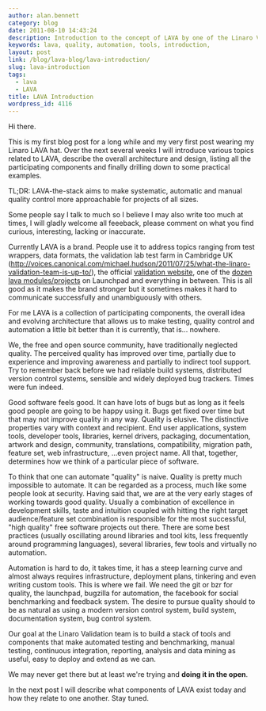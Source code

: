 ```yaml
---
author: alan.bennett
category: blog
date: 2011-08-10 14:43:24
description: Introduction to the concept of LAVA by one of the Linaro Validation developers
keywords: lava, quality, automation, tools, introduction,
layout: post
link: /blog/lava-blog/lava-introduction/
slug: lava-introduction
tags:
  - lava
  - LAVA
title: LAVA Introduction
wordpress_id: 4116
---
```


Hi there.

This is my first blog post for a long while and my very first post wearing my Linaro LAVA hat. Over the next several weeks I will introduce various topics related to LAVA, describe the overall architecture and design, listing all the participating components and finally drilling down to some practical examples.

TL;DR: LAVA-the-stack aims to make systematic, automatic and manual quality control more approachable for projects of all sizes.

Some people say I talk to much so I believe I may also write too much at times, I will gladly welcome all feeeback, please comment on what you find curious, interesting, lacking or inaccurate.

Currently LAVA is a brand. People use it to address topics ranging from test wrappers, data formats, the validation lab test farm in Cambridge UK (http://voices.canonical.com/michael.hudson/2011/07/25/what-the-linaro-validation-team-is-up-to/), the official [validation website](http://validation.linaro.org), one of the [dozen lava modules/projects](https://launchpad.net/lava) on Launchpad and everything in between. This is all good as it makes the brand stronger but it sometimes makes it hard to communicate successfully and unambiguously with others.

For me LAVA is a collection of participating components, the overall idea and evolving architecture that allows us to make testing, quality control and automation a little bit better than it is currently, that is... nowhere.

We, the free and open source community, have traditionally neglected quality. The perceived quality has improved over time, partially due to experience and improving awareness and partially to indirect tool support. Try to remember back before we had reliable build systems, distributed version control systems, sensible and widely deployed bug trackers. Times were fun indeed.

Good software feels good. It can have lots of bugs but as long as it feels good people are going to be happy using it. Bugs get fixed over time but that may not improve quality in any way. Quality is elusive. The distinctive properties vary with context and recipient. End user applications, system tools, developer tools, libraries, kernel drivers, packaging, documentation, artwork and design, community, translations, compatibility, migration path, feature set, web infrastructure, ...even project name. All that, together, determines how we think of a particular piece of software.

To think that one can automate "quality" is naive. Quality is pretty much impossible to automate. It can be regarded as a process, much like some people look at security. Having said that, we are at the very early stages of working towards good quality. Usually a combination of excellence in development skills, taste and intuition coupled with hitting the right target audience/feature set combination is responsible for the most successful, "high quality" free software projects out there. There are some best practices (usually oscillating around libraries and tool kits, less frequently around programming languages), several libraries, few tools and virtually no automation.

Automation is hard to do, it takes time, it has a steep learning curve and almost always requires infrastructure, deployment plans, tinkering and even writing custom tools. This is where we fail. We need the git or bzr for quality, the launchpad, bugzilla for automation, the facebook for social benchmarking and feedback system. The desire to pursue quality should to be as natural as using a modern version control system, build system, documentation system, bug control system.

Our goal at the Linaro Validation team is to build a stack of tools and components that make automated testing and benchmarking, manual testing, continuous integration, reporting, analysis and data mining as useful, easy to deploy and extend as we can.

We may never get there but at least we're trying and **doing it in the open**.

In the next post I will describe what components of LAVA exist today and how they relate to one another. Stay tuned.
